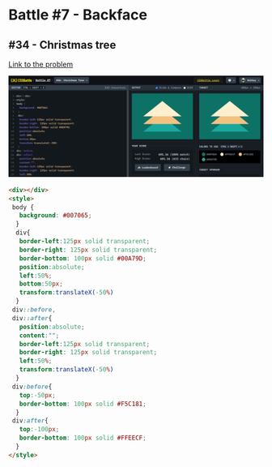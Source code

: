 # Battle #7 - Backface

## #34 - Christmas tree

[Link to the problem](https://cssbattle.dev/play/34)

![result](./images/christmas_tree.png)

```html
<div></div>
<style>
 body {
   background: #007065;
  }
  div{ 
   border-left:125px solid transparent;
   border-right: 125px solid transparent;
   border-bottom: 100px solid #00A79D;
   position:absolute;
   left:50%; 
   bottom:50px;
   transform:translateX(-50%)
  }
 div::before, 
 div::after{
   position:absolute;
   content:"";
   border-left:125px solid transparent;
   border-right: 125px solid transparent;
   left:50%;
   transform:translateX(-50%)
  }
 div:before{
   top:-50px;
   border-bottom: 100px solid #F5C181;
  }
 div:after{
   top:-100px;
   border-bottom: 100px solid #FFEECF;
  }
</style>
```